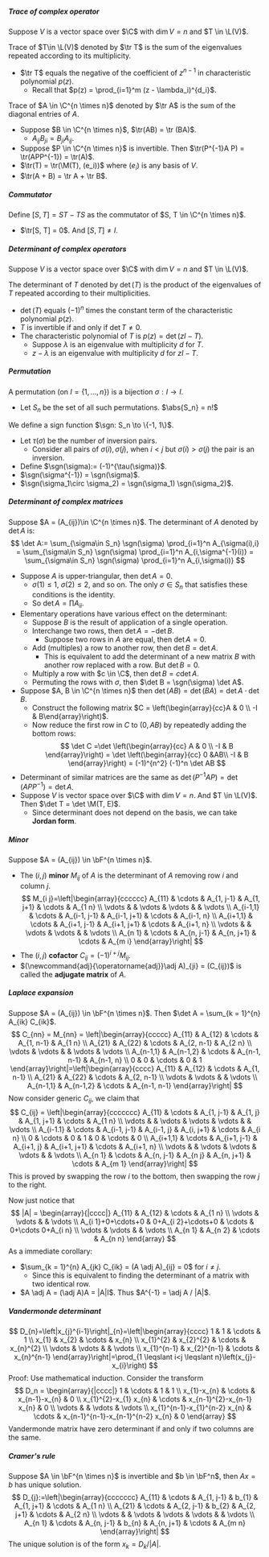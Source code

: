 ##### Trace of complex operator

Suppose $V$ is a vector space over $\C$ with $\dim V = n$ and $T \in \L(V)$.

Trace of $T\in \L(V)$ denoted by $\tr T$ is the sum of the eigenvalues repeated according to its multiplicity.

- $\tr T$ equals the negative of the coefficient of $z^{n - 1}$ in characteristic polynomial $p(z)$.
  - Recall that $p(z) = \prod_{i=1}^m (z - \lambda_i)^{d_i}$.

Trace of $A \in \C^{n \times n}$ denoted by $\tr A$ is the sum of the diagonal entries of $A$.

- Suppose $B \in \C^{n \times n}$, $\tr(AB) = \tr (BA)$.
  - $A_{ij}B_{ji} = B_{ji} A_{ij}$.
- Suppose $P \in \C^{n \times n}$ is invertible. Then $\tr(P^{-1}A P) = \tr(APP^{-1}) = \tr(A)$.
- $\tr(T) = \tr(\M(T), (e_i))$ where $(e_i)$ is any basis of $V$.
- $\tr(A + B) = \tr A + \tr B$.

##### Commutator

Define $[S, T] = ST - TS$ as the commutator of $S, T \in \C^{n \times n}$.

- $\tr[S, T] = 0$. And $[S, T] \neq I$.

##### Determinant of complex operators

Suppose $V$ is a vector space over $\C$ with $\dim V = n$ and $T \in \L(V)$.

The determinant of $T$ denoted by $\det(T)$ is the product of the eigenvalues of $T$ repeated according to their multiplicities.

- $\det(T)$ equals $(-1)^n$ times the constant term of the characteristic polynomial $p(z)$.
- $T$ is invertible if and only if $\det T \neq 0$.
- The characteristic polynomial of $T$ is $p(z) = \det(zI - T)$.
  - Suppose $\lambda$ is an eigenvalue with multiplicity $d$ for $T$.
  - $z - \lambda$ is an eigenvalue with multiplicity $d$ for $zI - T$.

##### Permutation

A permutation (on $I = \{1, \ldots, n\}$) is a bijection $\sigma: I \to I$.

- Let $S_n$ be the set of all such permutations. $\abs{S_n} = n!$

We define a sign function $\sgn: S_n \to \{-1, 1\}$.

- Let $\tau(\sigma)$ be the number of inversion pairs.
  - Consider all pairs of $\sigma(i), \sigma(j)$, when $i < j$ but $\sigma(i) > \sigma(j)$ the pair is an inversion. 
- Define $\sgn(\sigma):= (-1)^{\tau(\sigma)}$.
- $\sgn(\sigma^{-1}) = \sgn(\sigma)$.
- $\sgn(\sigma_1\circ \sigma_2) = \sgn(\sigma_1) \sgn(\sigma_2)$.

##### Determinant of complex matrices

Suppose $A = (A_{ij})\in \C^{n \times n}$. The determinant of $A$ denoted by $\det A$ is:
$$
\det A:= \sum_{\sigma\in S_n} \sgn(\sigma) \prod_{i=1}^n A_{\sigma(i),i} = \sum_{\sigma\in S_n} \sgn(\sigma) \prod_{i=1}^n A_{i,\sigma^{-1}(i)} = \sum_{\sigma\in S_n} \sgn(\sigma) \prod_{i=1}^n A_{i,\sigma(i)}
$$

- Suppose $A$ is upper-triangular, then $\det A = 0$.
  - $\sigma(1) \le 1$, $\sigma(2) \le 2$, and so on. The only $\sigma \in S_n$ that satisfies these conditions is the identity.
  - So $\det A = \prod A_{ii}$.
- Elementary operations have various effect on the determinant:
  - Suppose $B$ is the result of application of a single operation.
  - Interchange two rows, then $\det A = -\det B$.
    - Suppose two rows in $A$ are equal, then $\det A = 0$.
  - Add (multiples) a row to another row, then $\det B = \det A$.
    - This is equivalent to add the determinant of a new matrix $B$ with another row replaced with a row. But $\det B = 0$.
  - Multiply a row with $c \in \C$, then $\det B = c \det A$.
  - Permuting the rows with $\sigma$, then $\det B = \sgn(\sigma) \det A$.
- Suppose $A, B \in \C^{n \times n}$ then $\det(AB) = \det(BA) = \det A\cdot \det B$.
  - Construct the following matrix $C = \left(\begin{array}{cc}A & 0 \\
    -I & B\end{array}\right)$.
  - Now reduce the first row in $C$ to $(0, AB)$ by repeatedly adding the bottom rows:
    $$
    \det C =\det \left(\begin{array}{cc}
    A & 0 \\
    -I & B
    \end{array}\right) = \det \left(\begin{array}{cc}
    0 &AB\\
    -I & B
    \end{array}\right) = (-1)^{n^2} (-1)^n \det AB
    $$
- Determinant of similar matrices are the same as $\det(P^{-1}AP) = \det(APP^{-1}) = \det A$.
- Suppose $V$ is vector space over $\C$ with $\dim V = n$. And $T \in \L(V)$. Then $\det T = \det \M(T, E)$.
  - Since determinant does not depend on the basis, we can take **Jordan form**.

##### Minor

Suppose $A = (A_{ij}) \in \bF^{n \times n}$.

- The $(i, j)$ **minor** $M_{ij}$ of $A$ is the determinant of $A$ removing row $i$ and column $j$.
  $$
  M_{i j}=\left|\begin{array}{cccccc}
  A_{11} & \cdots & A_{1, j-1} & A_{1, j+1} & \cdots & A_{1 n} \\
  \vdots & & \vdots & \vdots & & \vdots \\
  A_{i-1,1} & \cdots & A_{i-1, j-1} & A_{i-1, j+1} & \cdots & A_{i-1, n} \\
  A_{i+1,1} & \cdots & A_{i+1, j-1} & A_{i+1, j+1} & \cdots & A_{i+1, n} \\
  \vdots & & \vdots & \vdots & & \vdots \\
  A_{n 1} & \cdots & A_{n, j-1} & A_{n, j+1} & \cdots & A_{m i}
  \end{array}\right|
  $$
- The $(i, j)$ **cofactor** $C_{ij} = (-1)^{i + j}M_{ij}$.
- $(\newcommand{adj}{\operatorname{adj}}\adj A)_{ji} = (C_{ij})$ is called the **adjugate matrix** of $A$.

##### Laplace expansion

Suppose $A = (A_{ij}) \in \bF^{n \times n}$. Then $\det A = \sum_{k = 1}^{n} A_{ik} C_{ik}$.
$$
C_{nn} = M_{nn} = \left|\begin{array}{ccccc}
A_{11} & A_{12} & \cdots & A_{1, n-1} & A_{1 n} \\
A_{21} & A_{22} & \cdots & A_{2, n-1} & A_{2 n} \\
\vdots & \vdots & & \vdots & \vdots \\
A_{n-1,1} & A_{n-1,2} & \cdots & A_{n-1, n-1} & A_{n-1, n} \\
0 & 0 & \cdots & 0 & 1
\end{array}\right|=\left|\begin{array}{cccc}
A_{11} & A_{12} & \cdots & A_{1, n-1} \\
A_{21} & A_{22} & \cdots & A_{2, n-1} \\
\vdots & \vdots & & \vdots \\
A_{n-1,1} & A_{n-1,2} & \cdots & A_{n-1, n-1}
\end{array}\right|
$$
Now consider generic $C_{ij}$, we claim that
$$
C_{ij} = \left|\begin{array}{ccccccc}
A_{11} & \cdots & A_{1, j-1} & A_{1, j} & A_{1, j+1} & \cdots & A_{1 n} \\
\vdots & & \vdots & \vdots & \vdots & & \vdots \\
A_{i-1.1} & \cdots & A_{i-1, j-1} & A_{i-1, j} & A_{i, j+1} & \cdots & A_{i n} \\
0 & \cdots & 0 & 1 & 0 & \cdots & 0 \\
A_{i+1,1} & \cdots & A_{i+1, j-1} & A_{i+1, j} & A_{i+1, j+1} & \cdots & A_{i+1, n} \\
\vdots & & \vdots & \vdots & \vdots & & \vdots \\
A_{n 1} & \cdots & A_{n, j-1} & A_{n j} & A_{n, j+1} & \cdots & A_{m 1}
\end{array}\right|
$$
This is proved by swapping the row $i$ to the bottom, then swapping the row $j$ to the right.

Now just notice that
$$
|A| = \begin{array}{|cccc|}
A_{11} & A_{12} & \cdots & A_{1 n} \\
\vdots & \vdots & & \vdots \\
A_{i 1}+0+\cdots+0 & 0+A_{i 2}+\cdots+0 & \cdots & 0+\cdots 0+A_{i n} \\
\vdots & \vdots & & \vdots \\
A_{n 1} & A_{n 2} & \cdots & A_{n n}
\end{array}
$$
As a immediate corollary:

- $\sum_{k = 1}^{n} A_{jk} C_{ik} = (A \adj A)_{ij} = 0$ for $i \neq j$.
  - Since this is equivalent to finding the determinant of a matrix with two identical row.
- $A \adj A = (\adj A)A = |A|I$. Thus $A^{-1} = \adj A / |A|$.

##### Vandermonde determinant
$$
D_{n}=\left|x_{j}^{i-1}\right|_{n}=\left|\begin{array}{cccc}
1 & 1 & \cdots & 1 \\
x_{1} & x_{2} & \cdots & x_{n} \\
x_{1}^{2} & x_{2}^{2} & \cdots & x_{n}^{2} \\
\vdots & \vdots & & \vdots \\
x_{1}^{n-1} & x_{2}^{n-1} & \cdots & x_{n}^{n-1}
\end{array}\right|=\prod_{1 \leqslant i<j \leqslant n}\left(x_{j}-x_{i}\right)
$$
Proof: Use mathematical induction. Consider the transform
$$
D_n = \begin{array}{|cccc|}
1 & \cdots & 1 & 1 \\
x_{1}-x_{n} & \cdots & x_{n-1}-x_{n} & 0 \\
x_{1}^{2}-x_{1} x_{n} & \cdots & x_{n-1}^{2}-x_{n-1} x_{n} & 0 \\
\vdots & & \vdots & \vdots \\
x_{1}^{n-1}-x_{1}^{n-2} x_{n} & \cdots & x_{n-1}^{n-1}-x_{n-1}^{n-2} x_{n} & 0
\end{array}
$$
Vandermonde matrix have zero determinant if and only if two columns are the same.

##### Cramer's rule

Suppose $A \in \bF^{n \times n}$ is invertible and $b \in \bF^n$, then $Ax = b$ has unique solution.
$$
D_{j}:=\left|\begin{array}{ccccccc}
A_{11} & \cdots & A_{1, j-1} & b_{1} & A_{1, j+1} & \cdots & A_{1 n} \\
A_{21} & \cdots & A_{2, j-1} & b_{2} & A_{2, j+1} & \cdots & A_{2 n} \\
\vdots & & \vdots & \vdots & \vdots & & \vdots \\
A_{n 1} & \cdots & A_{n, j-1} & b_{n} & A_{n, j+1} & \cdots & A_{m n}
\end{array}\right|
$$
The unique solution is of the form $x_k = D_k/|A|$.
